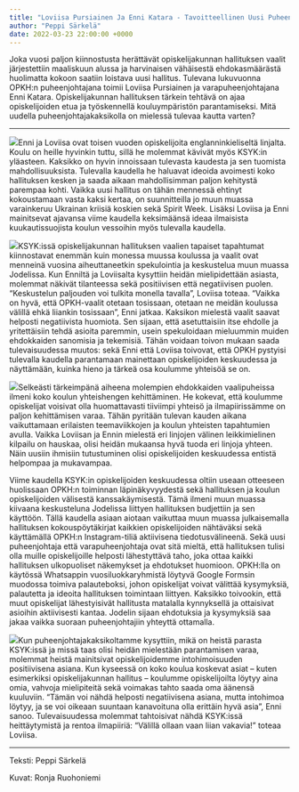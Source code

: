 ```yaml
---
title: "Loviisa Pursiainen Ja Enni Katara - Tavoitteellinen Uusi Puheenjohtajakaksikko"
author: "Peppi Särkelä"
date: 2022-03-23 22:00:00 +0000
---
```


Joka vuosi paljon kiinnostusta herättävät opiskelijakunnan hallituksen vaalit järjestettiin maaliskuun alussa ja harvinaisen vähäisestä ehdokasmäärästä huolimatta kokoon saatiin loistava uusi hallitus. Tulevana lukuvuonna OPKH:n puheenjohtajana toimii Loviisa Pursiainen ja varapuheenjohtajana Enni Katara. Opiskelijakunnan hallituksen tärkein tehtävä on ajaa opiskelijoiden etua ja työskennellä kouluympäristön parantamiseksi. Mitä uudella puheenjohtajakaksikolla on mielessä tulevaa kautta varten?

****
![](https://static.wixstatic.com/media/18093e_2cb7d4a691b744989cb7a288a5bc882f~mv2.jpeg/v1/fit/w_724,h_1000,al_c,q_80/file.png)Enni ja Loviisa ovat toisen vuoden opiskelijoita englanninkieliseltä linjalta. Koulu on heille hyvinkin tuttu, sillä he molemmat kävivät myös KSYK:in yläasteen. Kaksikko on hyvin innoissaan tulevasta kaudesta ja sen tuomista mahdollisuuksista. Tulevalla kaudella he haluavat ideoida avoimesti koko hallituksen kesken ja saada aikaan mahdollisimman paljon kehitystä parempaa kohti. Vaikka uusi hallitus on tähän mennessä ehtinyt kokoustamaan vasta kaksi kertaa, on suunnitteilla jo muun muassa varainkeruu Ukrainan kriisiä koskien sekä Spirit Week. Lisäksi Loviisa ja Enni mainitsevat ajavansa viime kaudella keksimäänsä ideaa ilmaisista kuukautissuojista koulun vessoihin myös tulevalla kaudella.

![](https://static.wixstatic.com/media/18093e_cf64889430e94b2eb749baedd44a8360~mv2.jpg/v1/fit/w_1000,h_724,al_c,q_80/file.png)KSYK:issä opiskelijakunnan hallituksen vaalien tapaiset tapahtumat kiinnostavat enemmän kuin monessa muussa koulussa ja vaalit ovat menneinä vuosina aiheuttaneetkin spekulointia ja keskustelua muun muassa Jodelissa. Kun Enniltä ja Loviisalta kysyttiin heidän mielipidettään asiasta, molemmat näkivät tilanteessa sekä positiivisen että negatiivisen puolen. “Keskustelun paljouden voi tulkita monella tavalla”, Loviisa toteaa. “Vaikka on hyvä, että OPKH-vaalit otetaan tosissaan, otetaan ne meidän koulussa välillä ehkä liiankin tosissaan”, Enni jatkaa. Kaksikon mielestä vaalit saavat helposti negatiivista huomiota. Sen sijaan, että asetuttaisiin itse ehdolle ja yritettäisiin tehdä asioita paremmin, usein spekuloidaan mieluummin muiden ehdokkaiden sanomisia ja tekemisiä. Tähän voidaan toivon mukaan saada tulevaisuudessa muutos: sekä Enni että Loviisa toivovat, että OPKH pystyisi tulevalla kaudella parantamaan mainettaan opiskelijoiden keskuudessa ja näyttämään, kuinka hieno ja tärkeä osa koulumme yhteisöä se on.

![](https://static.wixstatic.com/media/18093e_745e8184b53a43b58f7502b75fbd3c96~mv2.jpeg/v1/fit/w_1000,h_724,al_c,q_80/file.png)Selkeästi tärkeimpänä aiheena molempien ehdokkaiden vaalipuheissa ilmeni koko koulun yhteishengen kehittäminen. He kokevat, että koulumme opiskelijat voisivat olla huomattavasti tiiviimpi yhteisö ja ilmapiirissämme on paljon kehittämisen varaa. Tähän pyritään tulevan kauden aikana vaikuttamaan erilaisten teemaviikkojen ja koulun yhteisten tapahtumien avulla. Vaikka Loviisan ja Ennin mielestä eri linjojen välinen leikkimielinen kilpailu on hauskaa, olisi heidän mukaansa hyvä tuoda eri linjoja yhteen. Näin uusiin ihmisiin tutustuminen olisi opiskelijoiden keskuudessa entistä helpompaa ja mukavampaa.


Viime kaudella KSYK:in opiskelijoiden keskuudessa oltiin useaan otteeseen huolissaan OPKH:n toiminnan läpinäkyvyydestä sekä hallituksen ja koulun opiskelijoiden välisestä kanssakäymisestä. Tämä ilmeni muun muassa kiivaana keskusteluna Jodelissa liittyen hallituksen budjettiin ja sen käyttöön. Tällä kaudella asiaan aiotaan vaikuttaa muun muassa julkaisemalla hallituksen kokouspöytäkirjat kaikkien opiskelijoiden nähtäväksi sekä käyttämällä OPKH:n Instagram-tiliä aktiivisena tiedotusvälineenä. Sekä uusi puheenjohtaja että varapuheenjohtaja ovat sitä mieltä, että hallituksen tulisi olla muille opiskelijoille helposti lähestyttävä taho, joka ottaa kaikki hallituksen ulkopuoliset näkemykset ja ehdotukset huomioon. OPKH:lla on käytössä Whatsappin vuosiluokkaryhmistä löytyvä Google Formsin muodossa toimiva palauteboksi, johon opiskelijat voivat välittää kysymyksiä, palautetta ja ideoita hallituksen toimintaan liittyen. Kaksikko toivookin, että muut opiskelijat lähestyisivät hallitusta matalalla kynnyksellä ja ottaisivat asioihin aktiivisesti kantaa. Jodelin sijaan ehdotuksia ja kysymyksiä saa jakaa vaikka suoraan puheenjohtajiin yhteyttä ottamalla.

![](https://static.wixstatic.com/media/18093e_3fc1dfd8ac9a4b378b77ebe3e07c90fc~mv2.jpeg/v1/fit/w_724,h_1000,al_c,q_80/file.png)Kun puheenjohtajakaksikoltamme kysyttiin, mikä on heistä parasta KSYK:issä ja missä taas olisi heidän mielestään parantamisen varaa, molemmat heistä mainitsivat opiskelijoidemme intohimoisuuden positiivisena asiana. Kun kyseessä on koko koulua koskevat asiat – kuten esimerkiksi opiskelijakunnan hallitus – koulumme opiskelijoilta löytyy aina omia, vahvoja mielipiteitä sekä voimakas tahto saada oma äänensä kuuluviin. “Tämän voi nähdä helposti negatiivisena asiana, mutta intohimoa löytyy, ja se voi oikeaan suuntaan kanavoituna olla erittäin hyvä asia”, Enni sanoo. Tulevaisuudessa molemmat tahtoisivat nähdä KSYK:issä heittäytymistä ja rentoa ilmapiiriä: “Välillä ollaan vaan liian vakavia!” toteaa Loviisa.

****
Teksti: Peppi Särkelä

Kuvat: Ronja Ruohoniemi